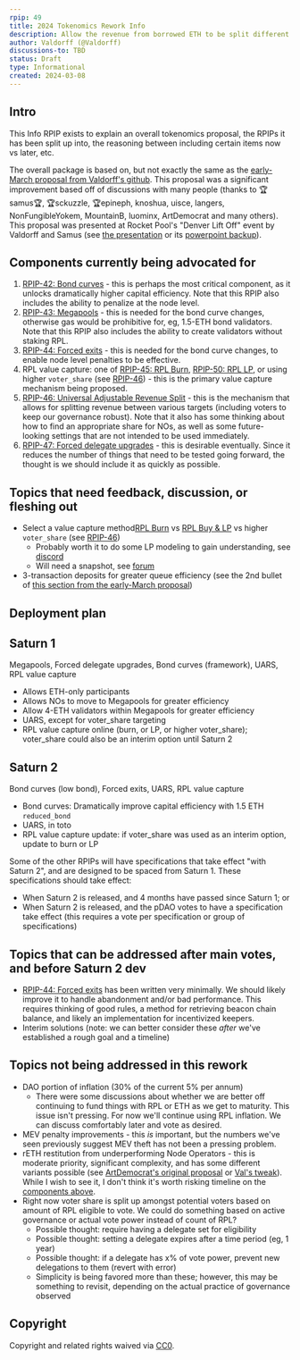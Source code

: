 ```yaml
---
rpip: 49
title: 2024 Tokenomics Rework Info
description: Allow the revenue from borrowed ETH to be split different ways
author: Valdorff (@Valdorff)
discussions-to: TBD
status: Draft
type: Informational
created: 2024-03-08
---
```


## Intro
This Info RPIP exists to explain an overall tokenomics proposal, the RPIPs it has been split up into, the reasoning between including certain items now vs later, etc.

The overall package is based on, but not exactly the same as the [early-March proposal from Valdorff's github](../assets/rpip-49/readme.md). This proposal was a significant improvement based off of discussions with many people (thanks to 🏆samus🏆, 🏆sckuzzle, 🏆epineph, knoshua, uisce, langers, NonFungibleYokem, MountainB, luominx, ArtDemocrat and many others). This proposal was presented at Rocket Pool's "Denver Lift Off" event by Valdorff and Samus (see [the presentation](https://docs.google.com/presentation/d/12WRXuZktEtViwBWxFwm8OHpwpgoOpAF01859o0jGkiw) or its [powerpoint backup](../assets/rpip-49/On%20The%20Horizon%20(backup%20version).pptx)).

## Components currently being advocated for
1. [RPIP-42: Bond curves](RPIP-42.md) - this is perhaps the most critical component, as it unlocks dramatically higher capital efficiency. Note that this RPIP also includes the ability to penalize at the node level.
2. [RPIP-43: Megapools](RPIP-43.md) - this is needed for the bond curve changes, otherwise gas would be prohibitive for, eg, 1.5-ETH bond validators. Note that this RPIP also includes the ability to create validators without staking RPL.
3. [RPIP-44: Forced exits](RPIP-44.md) - this is needed for the bond curve changes, to enable node level penalties to be effective.
4. RPL value capture: one of [RPIP-45: RPL Burn](RPIP-45.md), [RPIP-50: RPL LP](RPIP-50.md), or using higher `voter_share` (see [RPIP-46](RPIP-46.md)) - this is the primary value capture mechanism being proposed.
5. [RPIP-46: Universal Adjustable Revenue Split](RPIP-46.md) - this is the mechanism that allows for splitting revenue between various targets (including voters to keep our governance robust). Note that it also has some thinking about how to find an appropriate share for NOs, as well as some future-looking settings that are not intended to be used immediately.
6. [RPIP-47: Forced delegate upgrades](RPIP-47.md) - this is desirable eventually. Since it reduces the number of things that need to be tested going forward, the thought is we should include it as quickly as possible.

## Topics that need feedback, discussion, or fleshing out
- Select a value capture method[RPL Burn](RPIP-45.md) vs [RPL Buy & LP](RPIP-50.md) vs higher `voter_share` (see [RPIP-46](RPIP-46.md))
  - Probably worth it to do some LP modeling to gain understanding, see [discord](https://discord.com/channels/405159462932971535/1215788197842255972/1224125945191989349)
  - Will need a snapshot, see [forum](https://dao.rocketpool.net/t/tokenomic-rework-vibe-check-surplus-revenue-redistribution/2912/11)
- 3-transaction deposits for greater queue efficiency (see the 2nd bullet of [this section from the early-March proposal](../assets/rpip-49/readme_tier3.md#other-considerations>))

## Deployment plan

## Saturn 1
Megapools, Forced delegate upgrades, Bond curves (framework), UARS, RPL value capture
  - Allows ETH-only participants
  - Allows NOs to move to Megapools for greater efficiency
  - Allow 4-ETH validators within Megapools for greater efficiency
  - UARS, except for voter_share targeting
  - RPL value capture online (burn, or LP, or higher voter_share); voter_share could also be an interim option until Saturn 2

## Saturn 2
Bond curves (low bond), Forced exits, UARS, RPL value capture
  - Bond curves: Dramatically improve capital efficiency with 1.5 ETH `reduced_bond`
  - UARS, in toto
  - RPL value capture update: if voter_share was used as an interim option, update to burn or LP 

Some of the other RPIPs will have specifications that take effect "with Saturn 2", and are designed to be spaced from Saturn 1.
These specifications should take effect:
- When Saturn 2 is released, and 4 months have passed since Saturn 1; or
- When Saturn 2 is released, and the pDAO votes to have a specification take effect (this requires a vote per specification or group of specifications)

## Topics that can be addressed after main votes, and before Saturn 2 dev
- [RPIP-44: Forced exits](RPIP-44.md) has been written very minimally. We should likely improve it to handle abandonment and/or bad performance. This requires thinking of good rules, a method for retrieving beacon chain balance, and likely an implementation for incentivized keepers.
- Interim solutions (note: we can better consider these _after_ we've established a rough goal and a timeline)

## Topics not being addressed in this rework
- DAO portion of inflation (30% of the current 5% per annum)
  - There were some discussions about whether we are better off continuing to fund things with RPL or ETH as we get to maturity. This issue isn't pressing. For now we'll continue using RPL inflation. We can discuss comfortably later and vote as desired.
- MEV penalty improvements - this _is_ important, but the numbers we've seen previously suggest MEV theft has not been a pressing problem.
- rETH restitution from underperforming Node Operators - this is moderate priority, significant complexity, and has some different variants possible (see [ArtDemocrat's original proposal](https://dao.rocketpool.net/t/rapid-research-incubator-submission-reth-protection-through-rpl-rerouting-deflation/2599) or [Val's tweak](https://dao.rocketpool.net/t/rapid-research-incubator-submission-reth-protection-through-rpl-rerouting-deflation/2599)). While I wish to see it, I don't think it's worth risking timeline on the [components above](#components-currently-being-advocated-for).
- Right now voter share is split up amongst potential voters based on amount of RPL eligible to vote. We could do something based on active governance or actual vote power instead of count of RPL?
  - Possible thought: require having a delegate set for eligibility
  - Possible thought: setting a delegate expires after a time period (eg, 1 year)
  - Possible thought: if a delegate has x% of vote power, prevent new delegations to them (revert with error)
  - Simplicity is being favored more than these; however, this may be something to revisit, depending on the actual practice of governance observed

## Copyright
Copyright and related rights waived via [CC0](https://creativecommons.org/publicdomain/zero/1.0/).
